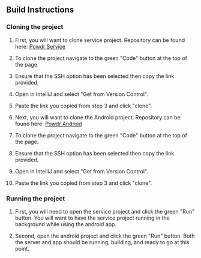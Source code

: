 ## Build Instructions

### Cloning the project

1. First, you will want to clone service project. 
Repository can be found here: [Powdr Service](https://github.com/powdr-ddc/powdr-service)

2. To clone the project navigate to the green "Code" button at the top of the page.

3. Ensure that the SSH option has been selected then copy the link provided.

4. Open in IntelliJ and select "Get from Version Control".

5. Paste the link you copied from step 3 and click "clone".

6. Next, you will want to clone the Android project.
Repository can be found here: [Powdr Android](https://github.com/powdr-ddc/powdr)

7. To clone the project navigate to the green "Code" button at the top of the page.
   
8. Ensure that the SSH option has been selected then copy the link provided.
   
9. Open in IntelliJ and select "Get from Version Control".
   
10. Paste the link you copied from step 3 and click "clone".

### Running the project

1. First, you will need to open the service project and click the green "Run" button. You will want
to have the service project running in the background while using the android app.

2. Second, open the android project and click the green "Run" button. Both the server and app should 
be running, building, and ready to go at this point. 
 